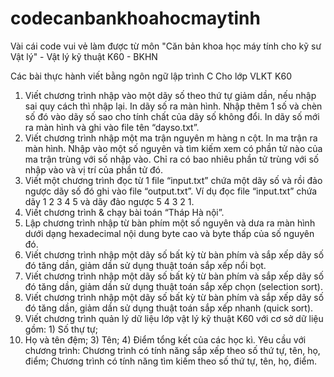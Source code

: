 # codecanbankhoahocmaytinh
Vài cái code vui vẻ làm được từ môn "Căn bản khoa học máy tính cho kỹ sư Vật lý" - Vật lý kỹ thuật K60 - BKHN


Các bài thực hành viết bằng ngôn ngữ lập trình C
Cho lớp VLKT K60
1) Viết chương trình nhập vào một dãy số theo thứ tự giảm dần, nếu nhập sai quy cách thì nhập lại.
In dãy số ra màn hình. Nhập thêm 1 số và chèn số đó vào dãy số sao cho tính chất của dãy số
không đổi. In dãy số mới ra màn hình và ghi vào file tên “dayso.txt”.
2) Viết chương trình nhập một ma trận nguyên m hàng n cột. In ma trận ra màn hình. Nhập vào
một số nguyên và tìm kiếm xem có phần tử nào của ma trận trùng với số nhập vào. Chỉ ra có
bao nhiêu phần tử trùng với số nhập vào và vị trí của phần tử đó.
3) Viết một chương trình đọc từ 1 file “input.txt” chứa một dãy số và rồi đảo ngược dãy số đó ghi
vào file “output.txt”. Ví dụ đọc file “input.txt” chứa dãy 1 2 3 4 5 và dãy đảo ngược 5 4 3 2 1.
4) Viết chương trình & chạy bài toán “Tháp Hà nội”.
5) Lập chương trình nhập từ bàn phím một số nguyên và dưa ra màn hình dưới dạng hexadecimal
nội dung byte cao và byte thấp của số nguyên đó.
6) Viết chương trình nhập một dãy số bất kỳ từ bàn phím và sắp xếp dãy số đó tăng dần, giảm dần
sử dụng thuật toán sắp xếp nổi bọt.
7) Viết chương trình nhập một dãy số bất kỳ từ bàn phím và sắp xếp dãy số đó tăng dần, giảm dần
sử dụng thuật toán sắp xếp chọn (selection sort).
8) Viết chương trình nhập một dãy số bất kỳ từ bàn phím và sắp xếp dãy số đó tăng dần, giảm dần
sử dụng thuật toán sắp xếp nhanh (quick sort).
9) Viết chương trình quản lý dữ liệu lớp vật lý kỹ thuật K60 với cơ sở dữ liệu gồm: 1) Số thự tự;
2) Họ và tên đệm; 3) Tên; 4) Điểm tổng kết của các học kì. Yêu cầu với chương trình: Chương
trình có tính năng sắp xếp theo số thứ tự, tên, họ, điểm; Chương trình có tính năng tìm kiếm
theo số thứ tự, tên, họ, điểm.
